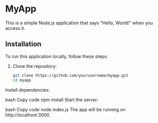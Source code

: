 # MyApp

This is a simple Node.js application that says "Hello, World!" when you access it.

## Installation

To run this application locally, follow these steps:

1. Clone the repository:
   ```bash
   git clone https://github.com/yourusername/myapp.git
   cd myapp
Install dependencies:

bash
Copy code
npm install
Start the server:

bash
Copy code
node index.js
The app will be running on http://localhost:3000.
